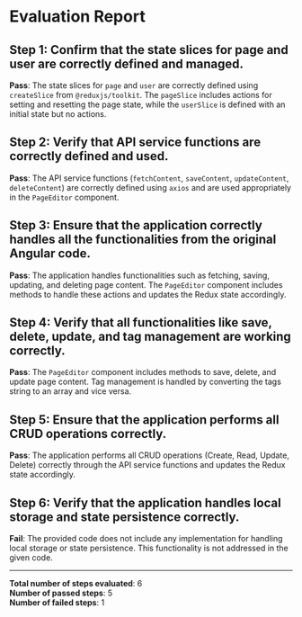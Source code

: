 # Evaluation Report

## Step 1: Confirm that the state slices for page and user are correctly defined and managed.
**Pass**: The state slices for `page` and `user` are correctly defined using `createSlice` from `@reduxjs/toolkit`. The `pageSlice` includes actions for setting and resetting the page state, while the `userSlice` is defined with an initial state but no actions.

## Step 2: Verify that API service functions are correctly defined and used.
**Pass**: The API service functions (`fetchContent`, `saveContent`, `updateContent`, `deleteContent`) are correctly defined using `axios` and are used appropriately in the `PageEditor` component.

## Step 3: Ensure that the application correctly handles all the functionalities from the original Angular code.
**Pass**: The application handles functionalities such as fetching, saving, updating, and deleting page content. The `PageEditor` component includes methods to handle these actions and updates the Redux state accordingly.

## Step 4: Verify that all functionalities like save, delete, update, and tag management are working correctly.
**Pass**: The `PageEditor` component includes methods to save, delete, and update page content. Tag management is handled by converting the tags string to an array and vice versa.

## Step 5: Ensure that the application performs all CRUD operations correctly.
**Pass**: The application performs all CRUD operations (Create, Read, Update, Delete) correctly through the API service functions and updates the Redux state accordingly.

## Step 6: Verify that the application handles local storage and state persistence correctly.
**Fail**: The provided code does not include any implementation for handling local storage or state persistence. This functionality is not addressed in the given code.

---

**Total number of steps evaluated**: 6  
**Number of passed steps**: 5  
**Number of failed steps**: 1